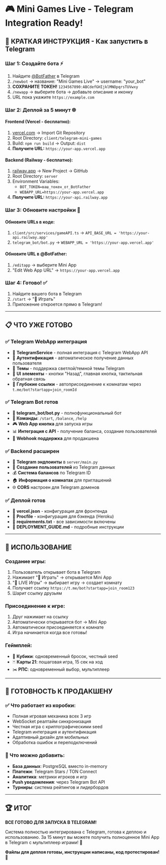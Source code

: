 # 🎮 Mini Games Live - Telegram Integration Ready!

## 🚀 **КРАТКАЯ ИНСТРУКЦИЯ - Как запустить в Telegram**

### **Шаг 1: Создайте бота** ⚡
1. Найдите [@BotFather](https://t.me/BotFather) в Telegram
2. `/newbot` → название: "Mini Games Live" → username: "your_bot"
3. **СОХРАНИТЕ ТОКЕН!** `1234567890:ABCdefGHIjklMNOpqrsTUVwxy`
4. `/newapp` → выберите бота → добавьте описание и иконку
5. URL пока укажите `https://example.com`

### **Шаг 2: Деплой за 5 минут** 🌐

#### **Frontend (Vercel - бесплатно):**
1. [vercel.com](https://vercel.com) → Import Git Repository
2. Root Directory: `client/telegram-mini-games`
3. Build: `npm run build` → Output: `dist`
4. **Получите URL:** `https://your-app.vercel.app`

#### **Backend (Railway - бесплатно):**
1. [railway.app](https://railway.app) → New Project → GitHub
2. Root Directory: `server`
3. Environment Variables:
   - `BOT_TOKEN=ваш_токен_от_BotFather`
   - `WEBAPP_URL=https://your-app.vercel.app`
4. **Получите URL:** `https://your-api.railway.app`

### **Шаг 3: Обновите настройки** 🔧

#### **Обновите URLs в коде:**
1. `client/src/services/gameAPI.ts` → `API_BASE_URL = 'https://your-api.railway.app'`
2. `telegram_bot/bot.py` → `WEBAPP_URL = 'https://your-app.vercel.app'`

#### **Обновите URL в @BotFather:**
1. `/editapp` → выберите Mini App
2. "Edit Web App URL" → `https://your-app.vercel.app`

### **Шаг 4: Готово!** ✅
1. Найдите вашего бота в Telegram
2. `/start` → "🚀 Играть"
3. Приложение откроется прямо в Telegram!

---

## 📋 **ЧТО УЖЕ ГОТОВО**

### ✅ **Telegram WebApp интеграция**
- 🔗 **TelegramService** - полная интеграция с Telegram WebApp API
- 👤 **Аутентификация** - автоматическое получение данных пользователя
- 🎨 **Темы** - поддержка светлой/темной темы Telegram
- 📱 **UI элементы** - кнопки "Назад", главная кнопка, тактильная обратная связь
- 🔗 **Глубокие ссылки** - автоприсоединение к комнатам через `t.me/bot?startapp=join_roomId`

### ✅ **Telegram Bot готов**
- 🤖 **telegram_bot/bot.py** - полнофункциональный бот
- 💬 **Команды**: `/start`, `/balance`, `/help`
- 🎮 **Web App кнопка** для запуска игры
- 📊 **Интеграция с API** - получение баланса, создание пользователей
- 🔄 **Webhook поддержка** для продакшена

### ✅ **Backend расширен**
- 🔗 **Telegram эндпоинты** в `server/main.py`
- 👤 **Создание пользователей** из Telegram данных
- 💰 **Система балансов** по Telegram ID
- 🏠 **Информация о комнатах** для приглашений
- 🌐 **CORS** настроен для Telegram доменов

### ✅ **Деплой готов**
- 📄 **vercel.json** - конфигурация для фронтенда
- 📄 **Procfile** - конфигурация для бэкенда (Heroku)
- 📄 **requirements.txt** - все зависимости включены
- 📄 **DEPLOYMENT_GUIDE.md** - подробные инструкции

---

## 🎯 **ИСПОЛЬЗОВАНИЕ**

### **Создание игры:**
1. Пользователь открывает бота в Telegram
2. Нажимает "🚀 Играть" → открывается Mini App
3. "🔴 LIVE Игры" → выбирает игру → создает комнату
4. Получает ссылку `https://t.me/bot?startapp=join_room123`
5. Шарит ссылку друзьям

### **Присоединение к игре:**
1. Друг нажимает на ссылку
2. Автоматически открывается бот → Mini App
3. Автоматически присоединяется к комнате
4. Игра начинается когда все готовы!

### **Геймплей:**
- 🎲 **Кубики**: одновременный бросок, честный seed
- 🃏 **Карты 21**: пошаговая игра, 15 сек на ход  
- ✂️ **РПС**: одновременный выбор, мультиплеер

---

## 🔮 **ГОТОВНОСТЬ К ПРОДАКШЕНУ**

### **✅ Что работает из коробки:**
- Полная игровая механика всех 3 игр
- WebSocket реалтайм синхронизация  
- Честная игра с криптографическими seed
- Telegram интеграция и аутентификация
- Адаптивный дизайн для мобильных
- Обработка ошибок и переподключений

### **🔄 Что можно добавить:**
- **База данных**: PostgreSQL вместо in-memory
- **Платежи**: Telegram Stars / TON Connect  
- **Аналитика**: метрики игроков и игр
- **Push уведомления**: через Telegram Bot API
- **Турниры**: система рейтингов и лидербордов

---

## 🏆 **ИТОГ**

**ВСЕ ГОТОВО ДЛЯ ЗАПУСКА В TELEGRAM!** 

Система полностью интегрирована с Telegram, готова к деплою и использованию. За 15 минут вы можете получить полноценное Mini App в Telegram с мультиплеер играми! 🎉

**Файлы для деплоя готовы, инструкции написаны, код протестирован!** 🚀
